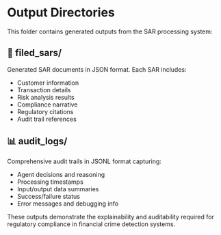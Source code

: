 # Output Directories

This folder contains generated outputs from the SAR processing system:

## 📄 filed_sars/
Generated SAR documents in JSON format. Each SAR includes:
- Customer information
- Transaction details
- Risk analysis results
- Compliance narrative
- Regulatory citations
- Audit trail references

## 📊 audit_logs/
Comprehensive audit trails in JSONL format capturing:
- Agent decisions and reasoning
- Processing timestamps
- Input/output data summaries
- Success/failure status
- Error messages and debugging info

These outputs demonstrate the explainability and auditability required for regulatory compliance in financial crime detection systems.
